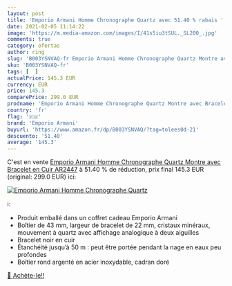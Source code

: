 ```yaml
---
layout: post
title: 'Emporio Armani Homme Chronographe Quartz avec 51.40 % rabais '
date: 2021-02-05 11:14:22
image: 'https://m.media-amazon.com/images/I/41s5iu3tSUL._SL200_.jpg'
comments: true
category: ofertas
author: ring
slug: 'B003YSNVAQ-fr Emporio Armani Homme Chronographe Quartz Montre avec...'
sku: 'B003YSNVAQ-fr'
tags: [  ]
actualPrice: 145.3 EUR
currency: EUR
price: 145.3
comparePrice: 299.0 EUR
prodname: 'Emporio Armani Homme Chronographe Quartz Montre avec Bracelet en Cuir AR2447'
country: 'fr'
flag: '🇫🇷'
brand: 'Emporio Armani'
buyurl: 'https://www.amazon.fr/dp/B003YSNVAQ/?tag=tolees0d-21'
descuento: '51.40'
average: '145.3'
---
```


C'est en vente [Emporio Armani Homme Chronographe Quartz Montre avec Bracelet en Cuir AR2447](https://www.amazon.fr/dp/B003YSNVAQ/?tag=tolees0d-21)  à  51.40 % de réduction, prix final  145.3 EUR (original: 299.0 EUR) ici:

[![Emporio Armani Homme Chronographe Quartz](https://m.media-amazon.com/images/I/41s5iu3tSUL._SL200_.jpg)](https://www.amazon.fr/dp/B003YSNVAQ/?tag=tolees0d-21)

ℹ️:

- Produit emballé dans un coffret cadeau Emporio Armani
- Boîtier de 43 mm, largeur de bracelet de 22 mm, cristaux minéraux, mouvement à quartz avec affichage analogique à deux aiguilles
- Bracelet noir en cuir
- Étanchéité jusqu’à 50 m : peut être portée pendant la nage en eaux peu profondes
- Boîtier rond argenté en acier inoxydable, cadran doré

[🛒 Achète-le!!](https://www.amazon.fr/dp/B003YSNVAQ/?tag=tolees0d-21)
